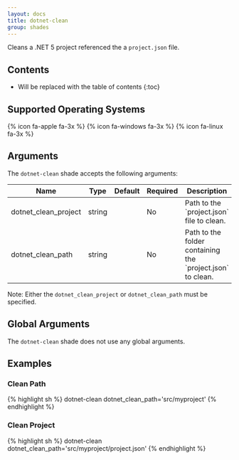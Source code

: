 ```yaml
---
layout: docs
title: dotnet-clean
group: shades
---
```


Cleans a .NET 5 project referenced the a `project.json` file.
## Contents

* Will be replaced with the table of contents
{:toc}

## Supported Operating Systems

{% icon fa-apple fa-3x %} {% icon fa-windows fa-3x %} {% icon fa-linux fa-3x %}

## Arguments

The `dotnet-clean` shade accepts the following arguments:

<div class="table-responsive">
    <table class="table table-bordered table-striped">
    <thead>
        <tr>
            <th style="width:100px;">Name</th>
            <th style="width:50px;">Type</th>
            <th style="width:50px;">Default</th>
            <th style="width:25px;">Required</th>
            <th>Description</th>
        </tr>
    </thead>
    <tbody>
        <tr>
            <td>dotnet_clean_project</td>
            <td>string</td>
            <td></td>
            <td>No</td>
            <td>Path to the `project.json` file to clean.</td>
        </tr>
        <tr>
            <td>dotnet_clean_path</td>
            <td>string</td>
            <td></td>
            <td>No</td>
            <td>Path to the folder containing the `project.json` to clean.</td>
        </tr>
    </tbody>
    </table>
</div>

Note: Either the `dotnet_clean_project` or `dotnet_clean_path` must be specified.

## Global Arguments

The `dotnet-clean` shade does not use any global arguments.

## Examples

### Clean Path

{% highlight sh %}
dotnet-clean dotnet_clean_path='src/myproject'
{% endhighlight %}

### Clean Project

{% highlight sh %}
dotnet-clean dotnet_clean_path='src/myproject/project.json'
{% endhighlight %}